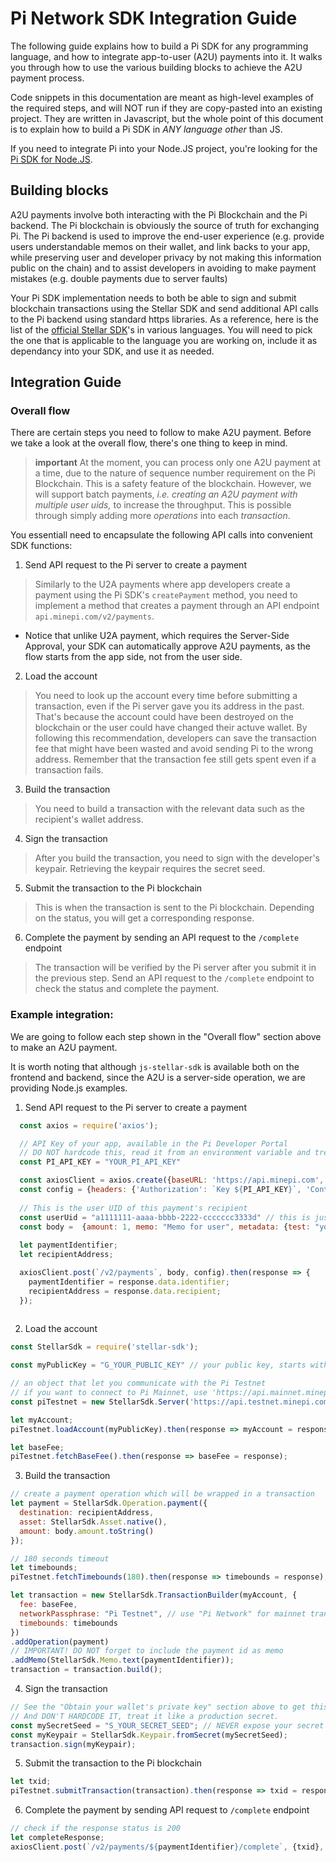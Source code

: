 # Pi Network SDK Integration Guide

The following guide explains how to build a Pi SDK for any programming language, and how to integrate app-to-user (A2U)
payments into it. It walks you through how to use the various building blocks to achieve the A2U payment process.

Code snippets in this documentation are meant as high-level examples of the required steps, and will NOT run
if they are copy-pasted into an existing project. They are written in Javascript, but the whole point of
this document is to explain how to build a Pi SDK in _ANY language other_ than JS.

If you need to integrate Pi into your Node.JS project, you're looking for the
[Pi SDK for Node.JS](https://github.com/pi-apps/pi-nodejs).


## Building blocks

A2U payments involve both interacting with the Pi Blockchain and the Pi backend. The Pi blockchain is obviously the source of truth for exchanging Pi. The Pi backend is used to improve the end-user experience (e.g. provide users understandable memos on their wallet, and link backs to your app, while preserving user and developer privacy by not making this information public on the chain) and to assist developers in avoiding to make payment mistakes (e.g. double payments due to server faults)

Your Pi SDK implementation needs to both be able to sign and submit blockchain transactions using the Stellar SDK and send additional API calls to the Pi backend using standard https libraries. As a reference, here is the list of the [official Stellar SDK](https://developers.stellar.org/docs/tools-and-sdks#sdk-library)'s in various languages. You will need to pick the one that is applicable to the language you are working on, include it as dependancy into your SDK, and use it as needed.


## Integration Guide

### Overall flow

There are certain steps you need to follow to make A2U payment. Before we take a look at the overall flow, there's one thing to keep in mind. 

> **important** At the moment, you can process only one A2U payment at a time, due to the nature of sequence number requirement on the Pi Blockchain. This is a safety feature of the blockchain. However, we will support batch payments, *i.e. creating an A2U payment with multiple user uids,* to increase the throughput. This is possible through simply adding more _operations_ into each _transaction_.

You essentiall need to encapsulate the following API calls into convenient SDK functions:

1. Send API request to the Pi server to create a payment
> Similarly to the U2A payments where app developers create a payment using the Pi SDK's `createPayment` method, you need to implement a method that creates a payment through an API endpoint `api.minepi.com/v2/payments`.
- Notice that unlike U2A payment, which requires the Server-Side Approval, your SDK can automatically approve A2U payments, as the flow starts from the app side, not from the user side. 

2. Load the account
> You need to look up the account every time before submitting a transaction, even if the Pi server gave you its address in the past. That's because the account could have been destroyed on the blockchain or the user could have changed their actuve wallet. By following this recommendation, developers can save the transaction fee that might have been wasted and avoid sending Pi to the wrong address. Remember that the transaction fee still gets spent even if a transaction fails.

3. Build the transaction
> You need to build a transaction with the relevant data such as the recipient's wallet address.

4. Sign the transaction
> After you build the transaction, you need to sign with the developer's keypair. Retrieving the keypair requires the secret seed.

5. Submit the transaction to the Pi blockchain
> This is when the transaction is sent to the Pi blockchain. Depending on the status, you will get a corresponding response.

6. Complete the payment by sending an API request to the `/complete` endpoint
> The transaction will be verified by the Pi server after you submit it in the previous step. Send an API request to the `/complete` endpoint to check the status and complete the payment.


### Example integration:

We are going to follow each step shown in the "Overall flow" section above to make an A2U payment.

It is worth noting that although `js-stellar-sdk` is available both on the frontend and backend,
since the A2U is a server-side operation, we are providing Node.js examples.

1. Send API request to the Pi server to create a payment

```javascript
  const axios = require('axios');

  // API Key of your app, available in the Pi Developer Portal
  // DO NOT hardcode this, read it from an environment variable and treat it like a production secret.
  const PI_API_KEY = "YOUR_PI_API_KEY"

  const axiosClient = axios.create({baseURL: 'https://api.minepi.com', timeout: 20000});
  const config = {headers: {'Authorization': `Key ${PI_API_KEY}`, 'Content-Type': 'application/json'}};
  
  // This is the user UID of this payment's recipient
  const userUid = "a1111111-aaaa-bbbb-2222-ccccccc3333d" // this is just an example uid!
  const body =  {amount: 1, memo: "Memo for user", metadata: {test: "your metadata"}, uid: userUid}; // your payment data and uid
  
  let paymentIdentifier;
  let recipientAddress;

  axiosClient.post(`/v2/payments`, body, config).then(response => {
    paymentIdentifier = response.data.identifier;
    recipientAddress = response.data.recipient;
  });
  
```

2. Load the account

```javascript
const StellarSdk = require('stellar-sdk');

const myPublicKey = "G_YOUR_PUBLIC_KEY" // your public key, starts with G

// an object that let you communicate with the Pi Testnet
// if you want to connect to Pi Mainnet, use 'https://api.mainnet.minepi.com' instead
const piTestnet = new StellarSdk.Server('https://api.testnet.minepi.com');

let myAccount;
piTestnet.loadAccount(myPublicKey).then(response => myAccount = response);

let baseFee;
piTestnet.fetchBaseFee().then(response => baseFee = response);
```

3. Build the transaction

```javascript
// create a payment operation which will be wrapped in a transaction
let payment = StellarSdk.Operation.payment({
  destination: recipientAddress,
  asset: StellarSdk.Asset.native(),
  amount: body.amount.toString()
});

// 180 seconds timeout
let timebounds;
piTestnet.fetchTimebounds(180).then(response => timebounds = response);

let transaction = new StellarSdk.TransactionBuilder(myAccount, {
  fee: baseFee,
  networkPassphrase: "Pi Testnet", // use "Pi Network" for mainnet transaction
  timebounds: timebounds
})
.addOperation(payment)
// IMPORTANT! DO NOT forget to include the payment id as memo
.addMemo(StellarSdk.Memo.text(paymentIdentifier));
transaction = transaction.build();
```

4. Sign the transaction

```javascript
// See the "Obtain your wallet's private key" section above to get this.
// And DON'T HARDCODE IT, treat it like a production secret.
const mySecretSeed = "S_YOUR_SECRET_SEED"; // NEVER expose your secret seed to public, starts with S
const myKeypair = StellarSdk.Keypair.fromSecret(mySecretSeed);
transaction.sign(myKeypair);
```

5. Submit the transaction to the Pi blockchain

```javascript
let txid;
piTestnet.submitTransaction(transaction).then(response => txid = response.id);
```

6. Complete the payment by sending API request to `/complete` endpoint

```javascript
// check if the response status is 200 
let completeResponse;
axiosClient.post(`/v2/payments/${paymentIdentifier}/complete`, {txid}, config).then(response => completeResponse = response);
```
